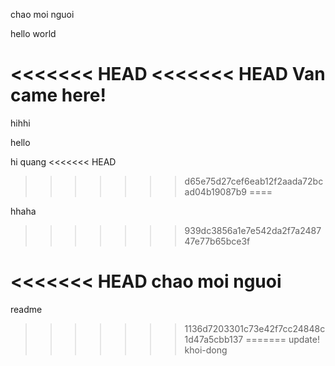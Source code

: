 chao moi nguoi

hello world

<<<<<<< HEAD
<<<<<<< HEAD
Van came here!
=======
hihhi

hello

hi quang
<<<<<<< HEAD
>>>>>>> d65e75d27cef6eab12f2aada72bcad04b19087b9
====

hhaha
>>>>>>> 939dc3856a1e7e542da2f7a248747e77b65bce3f

<<<<<<< HEAD
chao moi nguoi
=======
readme
>>>>>>> 1136d7203301c73e42f7cc24848c1d47a5cbb137
=======
 update!
>>>>>>> khoi-dong
